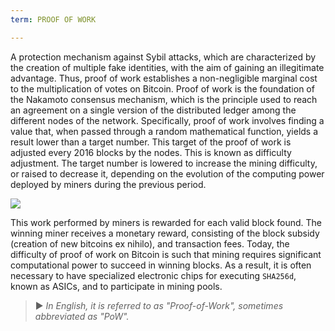 ```yaml
---
term: PROOF OF WORK

---
```

A protection mechanism against Sybil attacks, which are characterized by the creation of multiple fake identities, with the aim of gaining an illegitimate advantage. Thus, proof of work establishes a non-negligible marginal cost to the multiplication of votes on Bitcoin. Proof of work is the foundation of the Nakamoto consensus mechanism, which is the principle used to reach an agreement on a single version of the distributed ledger among the different nodes of the network. Specifically, proof of work involves finding a value that, when passed through a random mathematical function, yields a result lower than a target number. This target of the proof of work is adjusted every 2016 blocks by the nodes. This is known as difficulty adjustment. The target number is lowered to increase the mining difficulty, or raised to decrease it, depending on the evolution of the computing power deployed by miners during the previous period.

![](../../dictionnaire/assets/34.webp)

This work performed by miners is rewarded for each valid block found. The winning miner receives a monetary reward, consisting of the block subsidy (creation of new bitcoins ex nihilo), and transaction fees. Today, the difficulty of proof of work on Bitcoin is such that mining requires significant computational power to succeed in winning blocks. As a result, it is often necessary to have specialized electronic chips for executing `SHA256d`, known as ASICs, and to participate in mining pools.

> ► *In English, it is referred to as "Proof-of-Work", sometimes abbreviated as "PoW".*